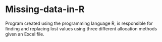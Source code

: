 # Missing-data-in-R
Program created using the programming language R, is responsible for finding and replacing lost values using three different allocation methods ​​given an Excel file.
